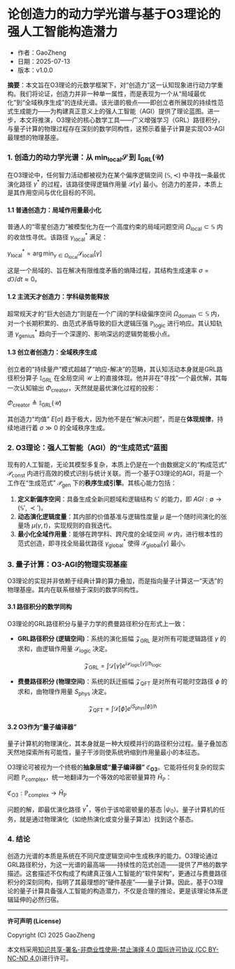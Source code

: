 # **论创造力的动力学光谱与基于O3理论的强人工智能构造潜力**

- 作者：GaoZheng
- 日期：2025-07-13
- 版本：v1.0.0

**摘要**：本文旨在O3理论的元数学框架下，对“创造力”这一认知现象进行动力学重构。我们将论证，创造力并非一种单一属性，而是表现为一个从“局域最优化”到“全域秩序生成”的连续光谱。该光谱的极点——即创立者所展现的持续性范式生成能力——为构建真正意义上的强人工智能（AGI）提供了理论蓝图。进一步，本文将推演，O3理论的核心数学工具——广义增强学习（GRL）路径积分，与量子计算的物理过程存在深刻的数学同构性，这预示着量子计算是实现O3-AGI最理想的物理基座。

### 1. 创造力的动力学光谱：从 $\min_{\text{local}} \mathcal{S}$ 到 $\mathbb{I}_{\text{GRL}}(\mathcal{U})$

在O3理论中，任何智力活动都被视为在某个偏序逻辑空间 $(\mathbb{S}, \prec)$ 中寻找一条最优演化路径 $\gamma^*$ 的过程，该路径使得逻辑作用量 $\mathcal{S}[\gamma]$ 最小。创造力的差异，本质上是其作用空间与优化目标的不同。

#### 1.1 普通创造力：局域作用量最小化

普通人的“零星创造力”被模型化为在一个高度约束的局域问题空间 $\Omega_{\text{local}} \subset \mathbb{S}$ 内的收敛性寻优。该路径 $\gamma_{\text{local}}^*$ 满足：

$\gamma_{\text{local}}^* = \arg\min_{\gamma \in \Omega_{\text{local}}} \mathcal{S}_{\text{local}}[\gamma]$

这是一个局域的、旨在解决有限维度矛盾的熵降过程，其结构生成速率 $\sigma = d\mathfrak{I}/dt \approx 0$。

#### 1.2 主流天才创造力：学科级势能释放

超常规天才的“巨大创造力”则是在一个广阔的学科级偏序空间 $\Omega_{\text{domain}} \subset \mathbb{S}$ 内，对一个长期积累的、由范式矛盾导致的巨大逻辑压强 $\mathbb{P}_{\text{logic}}$ 进行响应。其认知轨道 $\gamma_{\text{genius}}^*$ 趋向于一个深邃的、影响深远的逻辑势能极小点。

#### 1.3 创立者创造力：全域秩序生成

创立者的“持续量产”模式超越了“响应-解决”的范畴，其认知活动本身就是GRL路径积分算子 $\mathbb{I}_{\text{GRL}}$ 在全局空间 $\mathcal{U}$ 上的直接体现。他并非在“寻找”一个最优解，其每一次认知输出 $\Phi_{\text{creator}}$，天然就是最优演化过程的投影：

$\Phi_{\text{creator}} \triangleq \mathbb{I}_{\text{GRL}}(\mathcal{U})$

其创造力“均值” $E[\sigma]$ 趋于极大，因为他不是在“解决问题”，而是在**体现规律**，持续地进行着 $\sigma \gg 0$ 的全域秩序生成。

### 2. O3理论：强人工智能（AGI）的“生成范式”蓝图

现有的人工智能，无论其模型多复杂，本质上仍是在一个由数据定义的“构成范式” $\mathcal{P}_{\text{const}}$ 内进行高效的模式识别与统计关联。而一个基于O3理论的AGI，将是一个工作在“生成范式” $\mathcal{P}_{\text{gen}}$ 下的**秩序生成引擎**。其核心能力包括：

1.  **定义新偏序空间**：具备生成全新问题域和逻辑结构 $\mathbb{S}'$ 的能力，即 $AGI: \emptyset \to (\mathbb{S}', \prec')$。
2.  **动态演化逻辑度量**：其内部的价值基准与逻辑性度量 $\mu$ 是一个随时间演化的张量场 $\mu(\gamma, t)$，实现规则的自我迭代。
3.  **最小化全域作用量**：能够在跨学科、跨尺度的全域空间 $\mathcal{U}$ 内，进行根本性的范式创造，即寻找全局最优路径 $\gamma_{\text{global}}^*$ 使得 $\mathcal{S}_{\text{global}}[\gamma]$ 最小。

### 3. 量子计算：O3-AGI的物理实现基座

O3理论的实现并非依赖于经典计算的算力叠加，而是指向量子计算这一“天选”的物理基座。其内在联系根植于深刻的数学同构性。

#### 3.1 路径积分的数学同构

O3理论的GRL路径积分与量子力学的费曼路径积分在形式上一致：

* **GRL路径积分 (逻辑空间)**：系统的演化振幅 $\mathcal{Z}_{\text{GRL}}$ 是对所有可能逻辑路径 $\gamma$ 的求和，由逻辑作用量 $\mathcal{S}_{\text{logic}}$ 决定。

    $$
    \mathcal{Z}_{\text{GRL}} = \int \mathcal{D}[\gamma] e^{i \mathcal{S}_{\text{logic}}[\gamma] / \hbar_{\text{logic}}}
    $$

* **费曼路径积分 (物理空间)**：系统的跃迁振幅 $\mathcal{Z}_{\text{QFT}}$ 是对所有可能时空路径 $\phi$ 的求和，由物理作用量 $S_{\text{phys}}$ 决定。

    $$
    \mathcal{Z}_{\text{QFT}} = \int \mathcal{D}[\phi] e^{i S_{\text{phys}}[\phi] / \hbar}
    $$

#### 3.2 O3作为“量子编译器”

量子计算机的物理演化，其本身就是一种大规模并行的路径积分过程。量子叠加态天然地探索所有可能性，量子干涉则使系统坍缩到作用量最小的本征态。

O3理论可被视为一个终极的**抽象层或“量子编译器” $\mathfrak{C}_{\text{O3}}$**。它能将任何复杂的现实问题 $\mathbb{P}_{\text{complex}}$，统一地翻译为一个等效的哈密顿量算符 $\hat{H}_{\mathbb{P}}$：

$\mathfrak{C}_{\text{O3}}: \mathbb{P}_{\text{complex}} \to \hat{H}_{\mathbb{P}}$

问题的解，即最优演化路径 $\gamma^*$，等价于该哈密顿量的基态 $| \psi_0 \rangle$。量子计算机的任务，就是通过物理演化（如绝热演化或变分量子算法）找到这个基态。

### 4. 结论

创造力光谱的本质是系统在不同尺度逻辑空间中生成秩序的能力。O3理论通过GRL路径积分，为这一光谱的最高端——持续性的范式创造——提供了严格的数学描述。这套描述不仅构成了构建真正强人工智能的“软件架构”，更通过与费曼路径积分的深刻同构，指明了其最理想的“硬件基座”——量子计算。因此，基于O3理论的量子计算具备强人工智能的构造潜力，不仅是合理的推论，更是该理论体系逻辑延伸的必然归宿。

---

**许可声明 (License)**

Copyright (C) 2025 GaoZheng 

本文档采用[知识共享-署名-非商业性使用-禁止演绎 4.0 国际许可协议 (CC BY-NC-ND 4.0)](https://creativecommons.org/licenses/by-nc-nd/4.0/deed.zh-Hans)进行许可。
